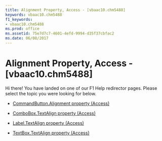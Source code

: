 ```yaml
---
title: Alignment Property, Access - [vbaac10.chm5488]
keywords: vbaac10.chm5488
f1_keywords:
- vbaac10.chm5488
ms.prod: office
ms.assetid: 75e7d7c7-4601-4efd-9994-d35f37cbfac2
ms.date: 06/08/2017
---
```



# Alignment Property, Access - [vbaac10.chm5488]

Hi there! You have landed on one of our F1 Help redirector pages. Please select the topic you were looking for below.

- [CommandButton.Alignment property (Access)](http://msdn.microsoft.com/library/b0081eea-1149-d173-646a-0800aa558415%28Office.15%29.aspx)

- [ComboBox.TextAlign property (Access)](http://msdn.microsoft.com/library/c5de59ad-f41f-8f19-6056-16ca88a1937d%28Office.15%29.aspx)

- [Label.TextAlign property (Access)](http://msdn.microsoft.com/library/088c8577-2057-8936-6a47-3c304c8e0eb2%28Office.15%29.aspx)

- [TextBox.TextAlign property (Access)](http://msdn.microsoft.com/library/2b6e5ad7-02f5-4e33-47a4-87882a3113b2%28Office.15%29.aspx)

